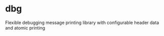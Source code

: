 # dbg
Flexible debugging message printing library with configurable header data and atomic printing
